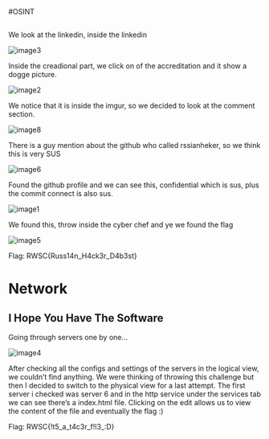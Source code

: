#OSINT
## 
We look at the linkedin, inside the linkedin

![image3](https://github.com/Nupture/CTFWriteup/assets/39788429/31a09a44-1e5c-4d49-b6f0-ddb8d56dc8c3)

Inside the creadional part, we click on of the accreditation and it show a dogge picture.

![image2](https://github.com/Nupture/CTFWriteup/assets/39788429/5872ac31-8b02-4209-867c-32f4021dfdf0)

We notice that it is inside the imgur, so we decided to look at the comment section. 

![image8](https://github.com/Nupture/CTFWriteup/assets/39788429/53300749-9dba-479a-a03a-d09cadde698f)

There is a guy mention about the github who called rssianheker, so we think this is very SUS

![image6](https://github.com/Nupture/CTFWriteup/assets/39788429/b46b127d-9bc9-4b4b-9c1c-0af01b026cb6)

Found the github profile and we can see this, confidential which is sus, plus the commit connect is also sus.

![image1](https://github.com/Nupture/CTFWriteup/assets/39788429/ee0a5b17-3fa4-4d8f-b130-8574ff7fd5c2)


We found this, throw inside the cyber chef and ye we found the flag

![image5](https://github.com/Nupture/CTFWriteup/assets/39788429/50a1ddf1-b824-4c92-90b8-9b1e7ab95fc6)

Flag: RWSC{Russ14n_H4ck3r_D4b3st}

# Network 
## I Hope You Have The Software

Going through servers one by one…

![image4](https://github.com/Nupture/CTFWriteup/assets/39788429/b1aa55e3-0146-4fe9-947b-2b6087819a39)

After checking all the configs and settings of the servers in the logical view, we couldn’t find anything. 
We were thinking of throwing this challenge but then I decided to switch to the physical view for a last attempt. 
The first server i checked was server 6 and in the http service under the services tab we can see there’s a index.html file. 
Clicking on the edit allows us to view the content of the file and eventually the flag :)



Flag: RWSC{!t5_a_t4c3r_f!l3_:D}

